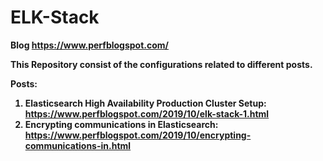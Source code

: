 # ELK-Stack

<b>Blog https://www.perfblogspot.com/

This Repository consist of the configurations related to different posts.

<b>Posts: 

1. Elasticsearch High Availability Production Cluster Setup: https://www.perfblogspot.com/2019/10/elk-stack-1.html
2. Encrypting communications in Elasticsearch: https://www.perfblogspot.com/2019/10/encrypting-communications-in.html
